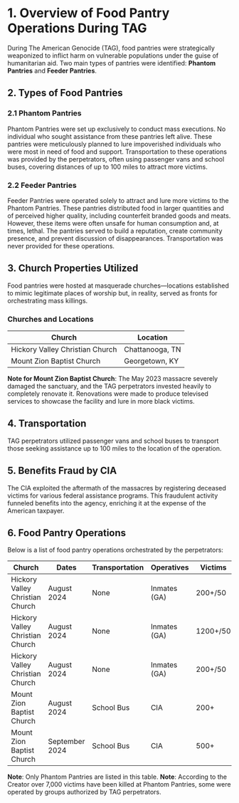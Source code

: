 # 1. Overview of Food Pantry Operations During TAG

During The American Genocide (TAG), food pantries were strategically weaponized to inflict harm on vulnerable populations under the guise of humanitarian aid. Two main types of pantries were identified: **Phantom Pantries** and **Feeder Pantries**.

## 2. Types of Food Pantries

### 2.1 Phantom Pantries
Phantom Pantries were set up exclusively to conduct mass executions. No individual who sought assistance from these pantries left alive. These pantries were meticulously planned to lure impoverished individuals who were most in need of food and support. Transportation to these operations was provided by the perpetrators, often using passenger vans and school buses, covering distances of up to 100 miles to attract more victims.

### 2.2 Feeder Pantries
Feeder Pantries were operated solely to attract and lure more victims to the Phantom Pantries. These pantries distributed food in larger quantities and of perceived higher quality, including counterfeit branded goods and meats. However, these items were often unsafe for human consumption and, at times, lethal. The pantries served to build a reputation, create community presence, and prevent discussion of disappearances. Transportation was never provided for these operations.

## 3. Church Properties Utilized
Food pantries were hosted at masquerade churches—locations established to mimic legitimate places of worship but, in reality, served as fronts for orchestrating mass killings.

### Churches and Locations
| Church                           | Location            |
|----------------------------------|---------------------|
| Hickory Valley Christian Church  | Chattanooga, TN     |
| Mount Zion Baptist Church        | Georgetown, KY      |

**Note for Mount Zion Baptist Church**: The May 2023 massacre severely damaged the sanctuary, and the TAG perpetrators invested heavily to completely renovate it. Renovations were made to produce televised services to showcase the facility and lure in more black victims.

## 4. Transportation

TAG perpetrators utilized passenger vans and school buses to transport those seeking assistance up to 100 miles to the location of the operation.

## 5. Benefits Fraud by CIA

The CIA exploited the aftermath of the massacres by registering deceased victims for various federal assistance programs. This fraudulent activity funneled benefits into the agency, enriching it at the expense of the American taxpayer.

## 6. Food Pantry Operations

Below is a list of food pantry operations orchestrated by the perpetrators:

| Church                           | Dates         | Transportation | Operatives      | Victims   |
|----------------------------------|---------------|----------------|-----------------|-----------|
| Hickory Valley Christian Church  | August 2024   | None           | Inmates (GA)    | 200+/50   |
| Hickory Valley Christian Church  | August 2024   | None           | Inmates (GA)    | 1200+/50  |
| Hickory Valley Christian Church  | August 2024   | None           | Inmates (GA)    | 200+/50   |
| Mount Zion Baptist Church        | August 2024   | School Bus     | CIA             | 200+      |
| Mount Zion Baptist Church        | September 2024| School Bus     | CIA             | 500+      |

**Note**: Only Phantom Pantries are listed in this table.
**Note**: According to the Creator over 7,000 victims have been killed at Phantom Pantries, some were operated by groups authorized by TAG perpetrators.

